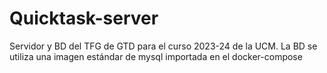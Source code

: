 # Quicktask-server
Servidor y BD del TFG de GTD para el curso 2023-24 de la UCM. La BD se utiliza una imagen estándar de mysql importada en el docker-compose
